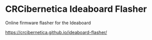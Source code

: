 # CRCibernetica Ideaboard Flasher
Online firmware flasher for the Ideaboard

https://crcibernetica.github.io/ideaboard-flasher/
